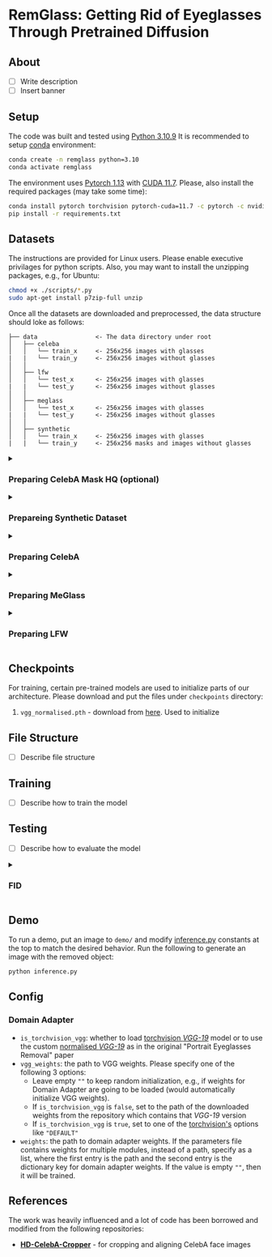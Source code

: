 # RemGlass: Getting Rid of Eyeglasses Through Pretrained Diffusion

## About

* [ ] Write description
* [ ] Insert banner

## Setup

The code was built and tested using [Python 3.10.9](https://www.python.org/downloads/release/python-3109/) It is recommended to setup [conda](https://conda.io/projects/conda/en/latest/user-guide/install/index.html) environment:
```bash
conda create -n remglass python=3.10
conda activate remglass
```

The environment uses [Pytorch 1.13](https://pytorch.org/blog/PyTorch-1.13-release/) with [CUDA 11.7](https://developer.nvidia.com/cuda-11-7-0-download-archive). Please, also install the required packages (may take some time):
```bash
conda install pytorch torchvision pytorch-cuda=11.7 -c pytorch -c nvidia
pip install -r requirements.txt
```

## Datasets

The instructions are provided for Linux users. Please enable executive privilages for python scripts. Also, you may want to install the unzipping packages, e.g., for Ubuntu:
```bash
chmod +x ./scripts/*.py
sudo apt-get install p7zip-full unzip
```

Once all the datasets are downloaded and preprocessed, the data structure should loke as follows:
```
├── data                <- The data directory under root
│   ├── celeba
│   │   └── train_x     <- 256x256 images with glasses
|   |   └── train_y     <- 256x256 images without glasses
│   │
│   ├── lfw
│   │   └── test_x      <- 256x256 images with glasses
|   |   └── test_y      <- 256x256 images without glasses
│   │
│   ├── meglass
│   │   └── test_x      <- 256x256 images with glasses
|   |   └── test_y      <- 256x256 images without glasses
│   │
│   ├── synthetic
│   │   └── train_x     <- 256x256 images with glasses
|   |   └── train_y     <- 256x256 masks and images without glasses

```

<details><summary><h3>Preparing CelebA Mask HQ (optional)</h3></summary>

1. Download the files from Google Drive:
    * Download `CelebAMask-HQ.zip` folder from [here](https://drive.google.com/file/d/1badu11NqxGf6qM3PTTooQDJvQbejgbTv/view) and put it under `./data/celeba-mask-hq/CelebAMask-HQ.zip`
    * Download `annotations.zip` file from [here](https://drive.google.com/file/d/1xd-d1WRnbt3yJnwh5ORGZI3g-YS-fKM9/view) and put it under `data/celeba/annotations.zip` (_Note:_ you will need this file for `celeba`, so just put it there, _not_ in `celeba-mask-hq`)
3. Unzip the data:
    ```bash
    unzip data/celeba-mask-hq/CelebAMask-HQ.zip -d data/celeba-mask-hq
    ```
4. Split to train/val/test
    ```bash
    python scripts/preprocess_celeba_mask_hq.py
    ```
5. Clean up
    ```bash
    rm -rf data/celeba-mask-hq/CelebAMask-HQ data/celeba-mask-hq/CelebAMask-HQ.zip
    ```

</details>

<details><summary><h3>Prepareing Synthetic Dataset</h3></summary>

1. Download the files from Google Drive:
    * Download `ALIGN_RESULT_V2.zip` from [here](https://drive.google.com/file/d/1X1qkozQbVyz5lUA8xd-lYfy1jauOji46/view) and place it under `data/synthetic/ALIGN_RESULT_V2.zip`
2. Unzip the data
    ```bash
    unzip data/synthetic/ALIGN_RESULT_v2.zip -d data/synthetic
    ```
3. Generate shadow labels and split to glasses and their labels:
    ```bash
    python scripts/preprocess_synthetic.py
    ```
4. Cleanup the workspace:
    ```bash
    rm -rf ./data/synthetic/ALIGN_RESULT_v2 data/synthetic/ALIGN_RESULT_v2.zip
    ```

</details>

<details><summary><h3>Preparing CelebA</h3></summary>

1. Download the files from Google Drive:
    * Download `img_celeba.7z` folder from [here](https://drive.google.com/drive/folders/0B7EVK8r0v71peklHb0pGdDl6R28?resourcekey=0-f5cwz-nTIQC3KsBn3wFn7A) and put it under `./data/celeba/img_celeba.7z`
    * Download `annotations.zip` file from [here](https://drive.google.com/file/d/1xd-d1WRnbt3yJnwh5ORGZI3g-YS-fKM9/view) and put it under `./data/celeba/annotations.zip`
3. Unzip the data:
    ```bash
    7z x data/celeba/img_celeba.7z/img_celeba.7z.001 -o./data/celeba
    unzip data/celeba/annotations.zip -d data/celeba/
    ```
4. Crop, align and split to glasses/no-glasses:
    ```bash
    python scripts/preprocess_celeba.py
    ```
5. Clean up
    ```bash
    rm -rf ./data/celeba/img_celeba.7z ./data/celeba/img_celeba ./data/celeba/aligned
    rm ./data/celeba/annotations.zip ./data/celeba/*.txt
    ```

</details>

<details><summary><h3>Preparing MeGlass</h3></summary>

1. Download the files from Baidu Yun and Github:
    * Download `MeGlass_ori.zip` from [here](https://pan.baidu.com/s/17EBZz3LkQzyn44VL45udTg) and place it under `./data/meglass/MeGlass_ori.zip`
    * Download all `meta.txt` from [here](https://github.com/cleardusk/MeGlass) and place it under `./data/meglass/meta.txt`
2. Unzip the data
    ```bash
    unzip ./data/meglass/MeGlass_ori.zip -d ./data/meglass/
    ```
3. Split the dataset:
    ```bash
    python ./scripts/split.py --dataset meglass --resize_h 256 --resize_w 256
    ```
4. Clean up the directory:
    ```bash
    rm -rf ./data/meglass/MeGlass_ori
    rm ./data/meglass/MeGlass_ori.zip ./data/meglass/meta.txt
    ```

</details>

<details><summary><h3>Preparing LFW</h3></summary>

1. Download the files from the official host:
    * Download `lfw-deepfunneled.tgz` from [here](http://vis-www.cs.umass.edu/lfw/#deepfunnel-anchor) and place it under `./data/lfw/lfw-deepfunneled.tgz`
    * Download `lfw_attributes.txt` from [here](https://www.cs.columbia.edu/CAVE/databases/pubfig/download/lfw_attributes.txt) and place it under `./data/lfw/lfw_attributes.txt`
2. Unzip the data:
    ```bash
    tar zxvf ./data/lfw/lfw-deepfunneled.tgz -C ./data/lfw/
    ```
3. Split the dataset:
    ```bash
    python ./scripts/split.py --dataset lfw --resize_h 256 --resize_w 256
    ```
4. Clean up the directory
    ```bash
    rm -rf ./data/lfw/lfw-deepfunneled
    rm ./data/lfw/lfw-deepfunneled.tgz ./data/lfw/lfw_attributes.txt
    ```

</details>

## Checkpoints

For training, certain pre-trained models are used to initialize parts of our architecture. Please download and put the files under `checkpoints` directory:
1. `vgg_normalised.pth` - download from [here](https://drive.google.com/file/d/1EpkBA2K2eYILDSyPTt0fztz59UjAIpZU/view). Used to initialize 

## File Structure
* [ ] Describe file structure

## Training
* [ ] Describe how to train the model

## Testing
* [ ] Describe how to evaluate the model



<details><summary><h3>FID</h3></summary>




1. Install Package:

   ```bash
   pip install pytorch-fid
   ```

2. Run:

   ```bash
   python -m pytorch_fid data/meglass/test_x data/lfw/test_x --device cuda:0
   ```

   ```bash
   (base) ➜  remglass git:(main) ✗ python -m pytorch_fid data/meglass/test_x data/lfw/test_x --device cuda:0
   100%|█████████████████████████████████████████████████████████████████████████████████████████████| 297/297 [00:16<00:00, 18.27it/s]
   100%|█████████████████████████████████████████████████████████████████████████████████████████████| 4/4 [00:00<00:00,  8.40it/s]
   FID:  180.22132973432053
   ```

</details>


</details>

## Demo
To run a demo, put an image to `demo/` and modify [inference.py](inference.py) constants at the top to match the desired behavior. Run the following to generate an image with the removed object:
```bash
python inference.py
```

## Config

### Domain Adapter
* `is_torchvision_vgg`: whether to load [torchvision _VGG-19_](https://pytorch.org/vision/main/models/generated/torchvision.models.vgg19.html#torchvision.models.vgg19) model or to use the custom [normalised _VGG-19_](https://github.com/naoto0804/pytorch-AdaIN) as in the original "Portrait Eyeglasses Removal" paper
* `vgg_weights`: the path to VGG weights. Please specify one of the following 3 options:
    * Leave empty `""` to keep random initialization, e.g., if weights for Domain Adapter are going to be loaded (would automatically initialize VGG weights).
    * If `is_torchvision_vgg` is `false`, set to the path of the downloaded weights from the repository which contains that _VGG-19_ version
    * If `is_torchvision_vgg` is `true`, set to one of the [torchvision's](https://pytorch.org/vision/main/models/generated/torchvision.models.vgg19.html#torchvision.models.VGG19_Weights) options like `"DEFAULT"`
* `weights`: the path to domain adapter weights. If the parameters file contains weights for multiple modules, instead of a path, specify as a list, where the first entry is the path and the second entry is the dictionary key for domain adapter weights. If the value is empty `""`, then it will be trained.

## References
The work was heavily influenced and a lot of code has been borrowed and modified from the following repositories:
* **[HD-CelebA-Cropper](https://github.com/LynnHo/HD-CelebA-Cropper)** - for cropping and aligning CelebA face images
